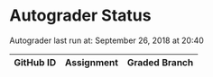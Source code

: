 # Autograder Status
Autograder last run at: September 26, 2018 at 20:40

| GitHub ID | Assignment | Graded Branch |
|-----------|------------|---------------|
